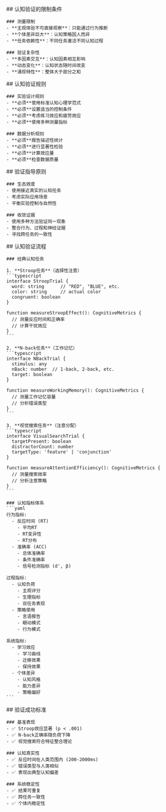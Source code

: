 <execution>
  <constraint>
    ## 认知验证的限制条件
    
    ### 测量限制
    - **主观体验不可直接观察**：只能通过行为推断
    - **个体差异巨大**：认知策略因人而异
    - **任务依赖性**：不同任务激活不同认知过程
    
    ### 验证复杂性
    - **多因素交互**：认知因素相互影响
    - **动态变化**：认知状态随时间改变
    - **涌现特性**：整体大于部分之和
  </constraint>
  
  <rule>
    ## 认知验证规则
    
    ### 实验设计规则
    - **必须**使用标准认知心理学范式
    - **必须**设置适当的控制条件
    - **必须**考虑练习效应和疲劳效应
    - **必须**使用多种测量指标
    
    ### 数据分析规则
    - **必须**报告描述性统计
    - **必须**进行显著性检验
    - **必须**计算效应量
    - **必须**检查数据质量
  </rule>
  
  <guideline>
    ## 验证指导原则
    
    ### 生态效度
    - 使用接近真实的认知任务
    - 考虑实际应用场景
    - 平衡实验控制与自然性
    
    ### 收敛证据
    - 使用多种方法验证同一现象
    - 整合行为、过程和神经证据
    - 寻找跨任务的一致性
  </guideline>
  
  <process>
    ## 认知验证流程
    
    ### 经典认知任务
    
    1. **Stroop任务**（选择性注意）
    ```typescript
    interface StroopTrial {
      word: string      // "RED", "BLUE", etc.
      color: string     // actual color
      congruent: boolean
    }
    
    function measureStroopEffect(): CognitiveMetrics {
      // 测量反应时间和正确率
      // 计算干扰效应
    }
    ```
    
    2. **N-back任务**（工作记忆）
    ```typescript
    interface NBackTrial {
      stimulus: any
      nBack: number  // 1-back, 2-back, etc.
      target: boolean
    }
    
    function measureWorkingMemory(): CognitiveMetrics {
      // 测量工作记忆容量
      // 分析错误类型
    }
    ```
    
    3. **视觉搜索任务**（注意分配）
    ```typescript
    interface VisualSearchTrial {
      targetPresent: boolean
      distractorCount: number
      targetType: 'feature' | 'conjunction'
    }
    
    function measureAttentionEfficiency(): CognitiveMetrics {
      // 测量搜索效率
      // 分析注意策略
    }
    ```
    
    ### 认知指标体系
    ```yaml
    行为指标:
      - 反应时间 (RT)
        - 平均RT
        - RT变异性
        - RT分布
      - 准确率 (ACC)
        - 总体准确率
        - 条件准确率
        - 信号检测指标 (d', β)
      
    过程指标:
      - 认知负荷
        - 主观评分
        - 生理指标
        - 双任务表现
      - 策略使用
        - 言语报告
        - 眼动模式
        - 行为模式
    
    系统指标:
      - 学习效应
        - 学习曲线
        - 迁移效果
        - 保持效果
      - 个体差异
        - 认知风格
        - 能力差异
        - 策略偏好
    ```
  </process>
  
  <criteria>
    ## 验证成功标准
    
    ### 基准表现
    - ✅ Stroop效应显著 (p < .001)
    - ✅ N-back正确率随负荷下降
    - ✅ 视觉搜索符合特征整合理论
    
    ### 认知真实性
    - ✅ 反应时间在人类范围内 (200-2000ms)
    - ✅ 错误类型与人类相似
    - ✅ 表现出典型认知偏差
    
    ### 系统稳定性
    - ✅ 结果可重复
    - ✅ 跨任务一致性
    - ✅ 个体内稳定性
  </criteria>
</execution>